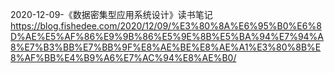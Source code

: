 2020-12-09-《数据密集型应用系统设计》读书笔记
https://blog.fishedee.com/2020/12/09/%E3%80%8A%E6%95%B0%E6%8D%AE%E5%AF%86%E9%9B%86%E5%9E%8B%E5%BA%94%E7%94%A8%E7%B3%BB%E7%BB%9F%E8%AE%BE%E8%AE%A1%E3%80%8B%E8%AF%BB%E4%B9%A6%E7%AC%94%E8%AE%B0/
